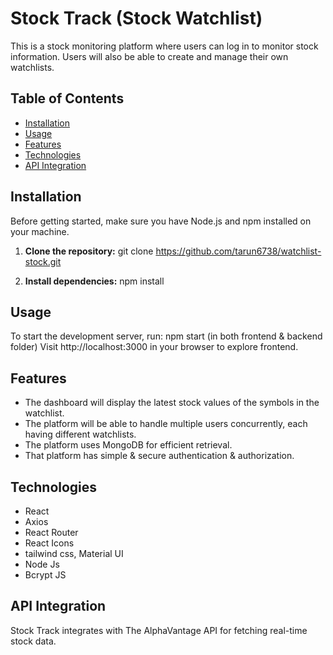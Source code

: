 # Stock Track (Stock Watchlist)

This is a stock monitoring platform where users can log in to monitor stock information. Users will also be able to create and manage their own watchlists.

## Table of Contents

- [Installation](#installation)
- [Usage](#usage)
- [Features](#features)
- [Technologies](#technologies)
- [API Integration](#api-integration)

## Installation

Before getting started, make sure you have Node.js and npm installed on your machine.

1. **Clone the repository:**
   git clone https://github.com/tarun6738/watchlist-stock.git

2. **Install dependencies:**
   npm install
   
## Usage
  To start the development server, run:
  npm start (in both frontend & backend folder)
  Visit http://localhost:3000 in your browser to explore frontend.

## Features
  - The dashboard will display the latest stock values of the symbols in the watchlist.
  - The platform will be able to handle multiple users concurrently, each having different watchlists.
  - The platform uses MongoDB for efficient retrieval.
  - That platform has simple & secure authentication & authorization.

## Technologies
   - React
   - Axios
   - React Router
   - React Icons
   - tailwind css, Material UI
   - Node Js
   - Bcrypt JS
     

## API Integration
   Stock Track integrates with The AlphaVantage API for fetching real-time stock data.


